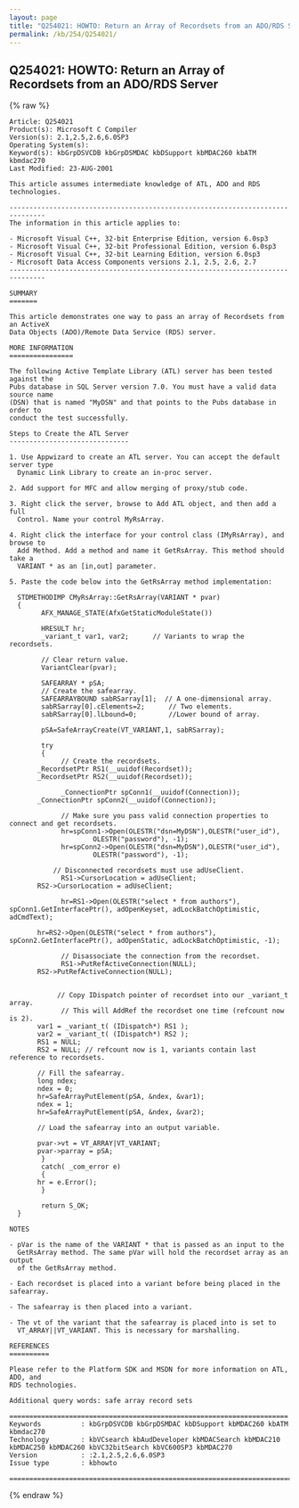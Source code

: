 ```yaml
---
layout: page
title: "Q254021: HOWTO: Return an Array of Recordsets from an ADO/RDS Server"
permalink: /kb/254/Q254021/
---
```


## Q254021: HOWTO: Return an Array of Recordsets from an ADO/RDS Server

{% raw %}

	Article: Q254021
	Product(s): Microsoft C Compiler
	Version(s): 2.1,2.5,2.6,6.0SP3
	Operating System(s): 
	Keyword(s): kbGrpDSVCDB kbGrpDSMDAC kbDSupport kbMDAC260 kbATM kbmdac270
	Last Modified: 23-AUG-2001
	
	This article assumes intermediate knowledge of ATL, ADO and RDS technologies.
	
	-------------------------------------------------------------------------------
	The information in this article applies to:
	
	- Microsoft Visual C++, 32-bit Enterprise Edition, version 6.0sp3 
	- Microsoft Visual C++, 32-bit Professional Edition, version 6.0sp3 
	- Microsoft Visual C++, 32-bit Learning Edition, version 6.0sp3 
	- Microsoft Data Access Components versions 2.1, 2.5, 2.6, 2.7 
	-------------------------------------------------------------------------------
	
	SUMMARY
	=======
	
	This article demonstrates one way to pass an array of Recordsets from an ActiveX
	Data Objects (ADO)/Remote Data Service (RDS) server.
	
	MORE INFORMATION
	================
	
	The following Active Template Library (ATL) server has been tested against the
	Pubs database in SQL Server version 7.0. You must have a valid data source name
	(DSN) that is named "MyDSN" and that points to the Pubs database in order to
	conduct the test successfully.
	
	Steps to Create the ATL Server
	------------------------------
	
	1. Use Appwizard to create an ATL server. You can accept the default server type
	  Dynamic Link Library to create an in-proc server.
	
	2. Add support for MFC and allow merging of proxy/stub code.
	
	3. Right click the server, browse to Add ATL object, and then add a full
	  Control. Name your control MyRsArray.
	
	4. Right click the interface for your control class (IMyRsArray), and browse to
	  Add Method. Add a method and name it GetRsArray. This method should take a
	  VARIANT * as an [in,out] parameter.
	
	5. Paste the code below into the GetRsArray method implementation:
	
	  STDMETHODIMP CMyRsArray::GetRsArray(VARIANT * pvar)
	  {
	        AFX_MANAGE_STATE(AfxGetStaticModuleState())
	  	
	        HRESULT hr;
	        _variant_t var1, var2;		// Variants to wrap the recordsets.
	
	        // Clear return value.
	        VariantClear(pvar);
	
	        SAFEARRAY * pSA;
	        // Create the safearray.
	        SAFEARRAYBOUND sabRSarray[1];  // A one-dimensional array.
	        sabRSarray[0].cElements=2;		// Two elements.
	        sabRSarray[0].lLbound=0;		//Lower bound of array.
	  	
	        pSA=SafeArrayCreate(VT_VARIANT,1, sabRSarray);
	
	        try
	        {
	             // Create the recordsets.
	  	   _RecordsetPtr RS1(__uuidof(Recordset));
	  	   _RecordsetPtr RS2(__uuidof(Recordset));
	  	  
	             _ConnectionPtr spConn1(__uuidof(Connection));
	  	   _ConnectionPtr spConn2(__uuidof(Connection));
	
	             // Make sure you pass valid connection properties to connect and get recordsets.
	             hr=spConn1->Open(OLESTR("dsn=MyDSN"),OLESTR("user_id"),
	                     OLESTR("password"), -1);
	             hr=spConn2->Open(OLESTR("dsn=MyDSN"),OLESTR("user_id"),
	                     OLESTR("password"), -1);
	
	    	   // Disconnected recordsets must use adUseClient.
	             RS1->CursorLocation = adUseClient;
	  	   RS2->CursorLocation = adUseClient;
	
	             hr=RS1->Open(OLESTR("select * from authors"), spConn1.GetInterfacePtr(), adOpenKeyset, adLockBatchOptimistic, adCmdText);
	  	       
	  	   hr=RS2->Open(OLESTR("select * from authors"), spConn2.GetInterfacePtr(), adOpenStatic, adLockBatchOptimistic, -1);
	  	
	             // Disassociate the connection from the recordset.
	             RS1->PutRefActiveConnection(NULL);
	  	   RS2->PutRefActiveConnection(NULL);
	
	  	
	            // Copy IDispatch pointer of recordset into our _variant_t array.
	             // This will AddRef the recordset one time (refcount now is 2).
	  	   var1 = _variant_t( (IDispatch*) RS1 );
	  	   var2 = _variant_t( (IDispatch*) RS2 );
	  	   RS1 = NULL;
	  	   RS2 = NULL; // refcount now is 1, variants contain last reference to recordsets.
	
	   	   // Fill the safearray.
	  	   long ndex;
	  	   ndex = 0;
	  	   hr=SafeArrayPutElement(pSA, &ndex, &var1);
	  	   ndex = 1;
	  	   hr=SafeArrayPutElement(pSA, &ndex, &var2);
	
	   	   // Load the safearray into an output variable.
	
	  	   pvar->vt = VT_ARRAY|VT_VARIANT;
	  	   pvar->parray = pSA;
	        }
	        catch( _com_error e)
	        {
	   	   hr = e.Error();
	        }
	
	        return S_OK;
	  }
	
	NOTES
	
	- pVar is the name of the VARIANT * that is passed as an input to the
	  GetRsArray method. The same pVar will hold the recordset array as an output
	  of the GetRsArray method.
	
	- Each recordset is placed into a variant before being placed in the safearray.
	
	- The safearray is then placed into a variant.
	
	- The vt of the variant that the safearray is placed into is set to
	  VT_ARRAY||VT_VARIANT. This is necessary for marshalling.
	
	REFERENCES
	==========
	
	Please refer to the Platform SDK and MSDN for more information on ATL, ADO, and
	RDS technologies.
	
	Additional query words: safe array record sets
	
	======================================================================
	Keywords          : kbGrpDSVCDB kbGrpDSMDAC kbDSupport kbMDAC260 kbATM kbmdac270 
	Technology        : kbVCsearch kbAudDeveloper kbMDACSearch kbMDAC210 kbMDAC250 kbMDAC260 kbVC32bitSearch kbVC600SP3 kbMDAC270
	Version           : :2.1,2.5,2.6,6.0SP3
	Issue type        : kbhowto
	
	=============================================================================
	

{% endraw %}
